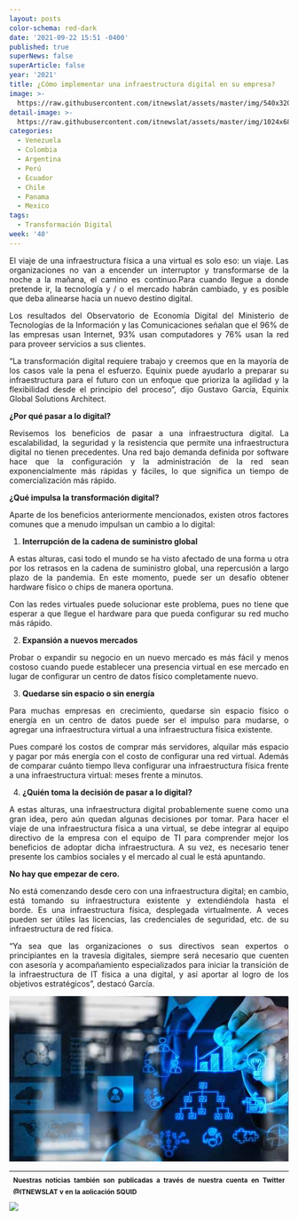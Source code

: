 ```yaml
---
layout: posts
color-schema: red-dark
date: '2021-09-22 15:51 -0400'
published: true
superNews: false
superArticle: false
year: '2021'
title: ¿Cómo implementar una infraestructura digital en su empresa?
image: >-
  https://raw.githubusercontent.com/itnewslat/assets/master/img/540x320/Empresa-Digital-p.jpg
detail-image: >-
  https://raw.githubusercontent.com/itnewslat/assets/master/img/1024x680/Empresa-Digital-g.jpg
categories:
  - Venezuela
  - Colombia
  - Argentina
  - Perú
  - Ecuador
  - Chile
  - Panama
  - Mexico
tags:
  - Transformación Digital
week: '40'
---
```

<p style="text-align: justify;">El viaje de una infraestructura física a una virtual es solo eso: un viaje. Las organizaciones no van a encender un interruptor y transformarse de la noche a la mañana, el camino es continuo.Para cuando llegue a donde pretende ir, la tecnología y / o el mercado habrán cambiado, y es posible que deba alinearse hacia un nuevo destino digital.</p>
<p style="text-align: justify;">Los resultados del Observatorio de Economía Digital del Ministerio de Tecnologías de la Información y las Comunicaciones señalan que el 96% de las empresas usan Internet, 93% usan computadores y 76% usan la red para proveer servicios a sus clientes.</p>
<p style="text-align: justify;">“La transformación digital requiere trabajo y creemos que en la mayoría de los casos vale la pena el esfuerzo. Equinix puede ayudarlo a preparar su infraestructura para el futuro con un enfoque que prioriza la agilidad y la flexibilidad desde el principio del proceso”, dijo Gustavo García, Equinix Global Solutions Architect.</p>
<p style="text-align: justify;"><strong>¿Por qué pasar a lo digital? </strong></p>
<p style="text-align: justify;">Revisemos los beneficios de pasar a una infraestructura digital. La escalabilidad, la seguridad y la resistencia que permite una infraestructura digital no tienen precedentes. Una red bajo demanda definida por software hace que la configuración y la administración de la red sean exponencialmente más rápidas y fáciles, lo que significa un tiempo de comercialización más rápido.</p>
<p style="text-align: justify;"><strong>¿Qué impulsa la transformación digital?</strong></p>
<p style="text-align: justify;">Aparte de los beneficios anteriormente mencionados, existen otros factores comunes que a menudo impulsan un cambio a lo digital:</p>

<ol style="text-align: justify;">
	<li><strong>Interrupción de la cadena de suministro global</strong></li>
</ol>
<p style="text-align: justify;">A estas alturas, casi todo el mundo se ha visto afectado de una forma u otra por los retrasos en la cadena de suministro global, una repercusión a largo plazo de la pandemia. En este momento, puede ser un desafío obtener hardware físico o chips de manera oportuna.</p>
<p style="text-align: justify;">Con las redes virtuales puede solucionar este problema, pues no tiene que esperar a que llegue el hardware para que pueda configurar su red mucho más rápido.</p>

<ol style="text-align: justify;" start="2">
	<li><strong>Expansión a nuevos mercados</strong></li>
</ol>
<p style="text-align: justify;">Probar o expandir su negocio en un nuevo mercado es más fácil y menos costoso cuando puede establecer una presencia virtual en ese mercado en lugar de configurar un centro de datos físico completamente nuevo.</p>

<ol style="text-align: justify;" start="3">
	<li><strong>Quedarse sin espacio o sin energía</strong></li>
</ol>
<p style="text-align: justify;">Para muchas empresas en crecimiento, quedarse sin espacio físico o energía en un centro de datos puede ser el impulso para mudarse, o agregar una infraestructura virtual a una infraestructura física existente.</p>
<p style="text-align: justify;">Pues comparé los costos de comprar más servidores, alquilar más espacio y pagar por más energía con el costo de configurar una red virtual. Además de comparar cuánto tiempo lleva configurar una infraestructura física frente a una infraestructura virtual: meses frente a minutos.</p>

<ol style="text-align: justify;" start="4">
	<li><strong>¿Quién toma la decisión de pasar a lo digital?</strong></li>
</ol>
<p style="text-align: justify;">A estas alturas, una infraestructura digital probablemente suene como una gran idea, pero aún quedan algunas decisiones por tomar. Para hacer el viaje de una infraestructura física a una virtual, se debe integrar al equipo directivo de la empresa con el equipo de TI para comprender mejor los beneficios de adoptar dicha infraestructura. A su vez, es necesario tener presente los cambios sociales y el mercado al cual le está apuntando.</p>
<p style="text-align: justify;"><strong>No hay que empezar de cero. </strong></p>
<p style="text-align: justify;">No está comenzando desde cero con una infraestructura digital; en cambio, está tomando su infraestructura existente y extendiéndola hasta el borde. Es una infraestructura física, desplegada virtualmente. A veces pueden ser útiles las licencias, las credenciales de seguridad, etc. de su infraestructura de red física.</p>
<p style="text-align: justify;">“Ya sea que las organizaciones o sus directivos sean expertos o principiantes en la travesía digitales, siempre será necesario que cuenten con asesoría y acompañamiento especializados para iniciar la transición de la infraestructura de IT física a una digital, y así aportar al logro de los objetivos estratégicos”, destacó García.</p>

![](https://raw.githubusercontent.com/itnewslat/assets/master/img/540x320/Empresa-Digital-p.jpg)


<table style="height: 42px;" width="569">
<tbody>
<tr>
<td style="text-align: justify;"><sub><strong>Nuestras noticias también son publicadas a través de nuestra cuenta en Twitter <a href="https://twitter.com/itnewslat?lang=es">@ITNEWSLAT</a> y en la aplicación <a href="https://squidapp.co/en/">SQUID</a></strong></sub></td>
</tr>
</tbody>
</table>

<img src="https://tracker.metricool.com/c3po.jpg?hash=56f88a41e39ab42c063cc51676587a04"/>
